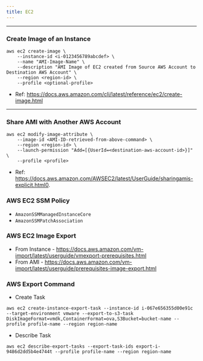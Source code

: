 ```yaml
---
title: EC2
---
```


----
### Create Image of an Instance

```shell
aws ec2 create-image \
    --instance-id <i-0123456789abcdef> \
    --name "AMI-Image-Name" \
    --description "AMI Image of EC2 created from Source AWS Account to Destination AWS Account" \
    --region <region-id> \
    --profile <optional-profile>
```

- Ref: https://docs.aws.amazon.com/cli/latest/reference/ec2/create-image.html

----
### Share AMI with Another AWS Account

```shell
aws ec2 modify-image-attribute \
    --image-id <AMI-ID-retrieved-from-above-command> \
    --region <region-id> \
    --launch-permission "Add=[{UserId=<destination-aws-account-id>}]" \
    --profile <profile>
```

- Ref: https://docs.aws.amazon.com/AWSEC2/latest/UserGuide/sharingamis-explicit.html0.

### AWS EC2 SSM Policy 

- `AmazonSSMManagedInstanceCore`
- `AmazonSSMPatchAssociation`

### AWS EC2 Image Export

- From Instance - https://docs.aws.amazon.com/vm-import/latest/userguide/vmexport-prerequisites.html
- From AMI - https://docs.aws.amazon.com/vm-import/latest/userguide/prerequisites-image-export.html

### AWS Export Command 

- Create Task

```
aws ec2 create-instance-export-task --instance-id i-067e656355d00e91c --target-environment vmware --export-to-s3-task DiskImageFormat=vmdk,ContainerFormat=ova,S3Bucket=bucket-name --profile profile-name --region region-name
```

- Describe Task

```
aws ec2 describe-export-tasks --export-task-ids export-i-9486d2dd5b4e4744t --profile profile-name --region region-name
```



